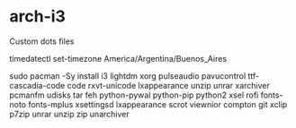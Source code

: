 # arch-i3
Custom dots files

timedatectl set-timezone America/Argentina/Buenos_Aires

sudo pacman -Sy install i3 lightdm xorg pulseaudio pavucontrol ttf-cascadia-code code rxvt-unicode lxappearance unzip unrar xarchiver pcmanfm udisks tar feh python-pywal python-pip python2 xsel rofi fonts-noto fonts-mplus xsettingsd lxappearance scrot viewnior compton git xclip p7zip unrar unzip zip unarchiver

